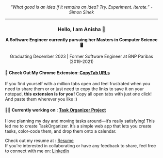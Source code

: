 <p align="center"><em>“What good is an idea if it remains an idea? Try. Experiment. Iterate.” - Simon Sinek </em></p>
<hr>

<h3 align="center">Hello, I am Anisha 👋 </h3>
<p align="center"><b>A Software Engineer currently pursuing her Masters in Computer Science 🖥️</b></p>
<p align="center">Graduating December 2023 | Former Software Engineer at BNP Paribas (2019-2021) </p>

#### 🌟 Check Out My Chrome Extension: [CopyTab URLs](https://chrome.google.com/webstore/detail/copytab-urls/lolhdpcjpflggojkdoamneplianpomnl?hl=en)
If you find yourself with a million tabs open and feel frustrated when you need to share them or or just need to copy the links to save it on your notepad, **this extension is for you!** Copy all open tabs with just one click! And paste them wherever you like :) 

#### 👩‍💻 Currently working on : [Task Organizer Project](https://github.com/anisha-w/TaskOrganizer/blob/main/README.md)
I love planning my day and moving tasks around—it’s really satisfying! This led me to create TaskOrganizer. It’s a simple web app that lets you create tasks, color-code them, and drop them onto a calendar. 

Check out my resume at :  [Resume](https://anisha-wadhwani-resume.tiiny.site) <br>
If you're interested in collaborating or have any feedback to share, feel free to connect with me on: [LinkedIn](https://www.linkedin.com/in/anisha-wadhwani/) 

